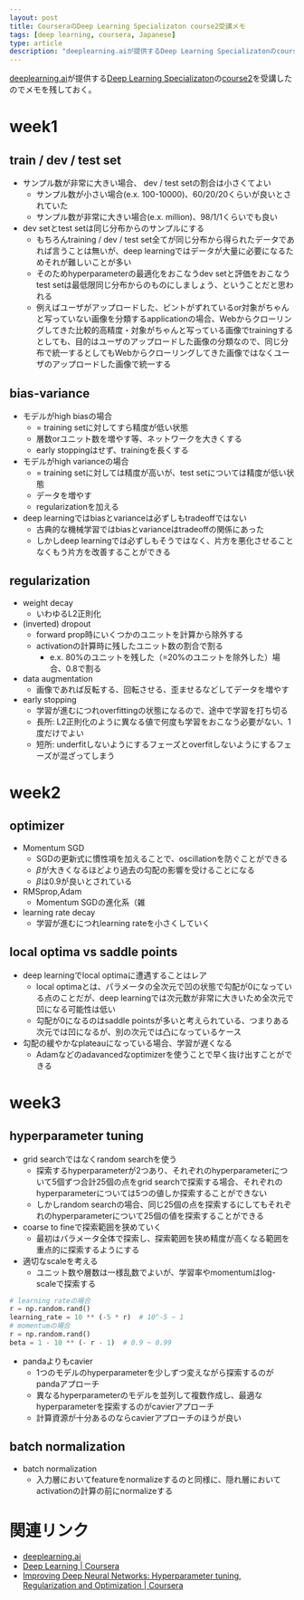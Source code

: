 ```yaml
---
layout: post
title: CourseraのDeep Learning Specializaton course2受講メモ
tags: [deep learning, coursera, Japanese]
type: article
description: "deeplearning.aiが提供するDeep Learning Specializatonのcourse2受講メモ"
---
```


[deeplearning.ai](https://www.deeplearning.ai/)が提供する[Deep Learning Specializaton](https://www.coursera.org/specializations/deep-learning)の[course2](https://www.coursera.org/learn/deep-neural-network)を受講したのでメモを残しておく。

<!-- more -->

# week1

## train / dev / test set

* サンプル数が非常に大きい場合、 dev / test setの割合は小さくてよい
  - サンプル数が小さい場合(e.x. 100-10000)、60/20/20くらいが良いとされていた
  - サンプル数が非常に大きい場合(e.x. million)、98/1/1くらいでも良い
* dev setとtest setは同じ分布からのサンプルにする
  - もちろんtraining / dev / test set全てが同じ分布から得られたデータであれば言うことは無いが、deep learningではデータが大量に必要になるためそれが難しいことが多い
  - そのためhyperparameterの最適化をおこなうdev setと評価をおこなうtest setは最低限同じ分布からのものにしましょう、ということだと思われる
  - 例えばユーザがアップロードした、ピントがずれているor対象がちゃんと写っていない画像を分類するapplicationの場合、Webからクローリングしてきた比較的高精度・対象がちゃんと写っている画像でtrainingするとしても、目的はユーザのアップロードした画像の分類なので、同じ分布で統一するとしてもWebからクローリングしてきた画像ではなくユーザのアップロードした画像で統一する

## bias-variance

* モデルがhigh biasの場合
  - = training setに対してすら精度が低い状態
  - 層数orユニット数を増やす等、ネットワークを大きくする
  - early stoppingはせず、trainingを長くする
* モデルがhigh varianceの場合
  - = training setに対しては精度が高いが、test setについては精度が低い状態
  - データを増やす
  - regularizationを加える
* deep learningではbiasとvarianceは必ずしもtradeoffではない
  - 古典的な機械学習ではbiasとvarianceはtradeoffの関係にあった
  - しかしdeep learningでは必ずしもそうではなく、片方を悪化させることなくもう片方を改善することができる

## regularization

* weight decay
  - いわゆるL2正則化
* (inverted) dropout
  - forward prop時にいくつかのユニットを計算から除外する
  - activationの計算時に残したユニット数の割合で割る
      + e.x. 80%のユニットを残した（=20%のユニットを除外した）場合、0.8で割る
* data augmentation
  - 画像であれば反転する、回転させる、歪ませるなどしてデータを増やす
* early stopping
  - 学習が進むにつれoverfittingの状態になるので、途中で学習を打ち切る
  - 長所: L2正則化のように異なる値で何度も学習をおこなう必要がない、1度だけでよい
  - 短所: underfitしないようにするフェーズとoverfitしないようにするフェーズが混ざってしまう

# week2

## optimizer

* Momentum SGD
  - SGDの更新式に慣性項を加えることで、oscillationを防ぐことができる
  - $\beta$が大きくなるほどより過去の勾配の影響を受けることになる
  - $\beta$は0.9が良いとされている
* RMSprop,Adam
  - Momentum SGDの進化系（雑
* learning rate decay
  - 学習が進むにつれlearning rateを小さくしていく

## local optima vs saddle points

* deep learningでlocal optimaに遭遇することはレア
  - local optimaとは、パラメータの全次元で凹の状態で勾配が0になっている点のことだが、deep learningでは次元数が非常に大きいため全次元で凹になる可能性は低い
  - 勾配が0になるのはsaddle pointsが多いと考えられている、つまりある次元では凹になるが、別の次元では凸になっているケース
* 勾配の緩やかなplateauになっている場合、学習が遅くなる
  - Adamなどのadavancedなoptimizerを使うことで早く抜け出すことができる

# week3

## hyperparameter tuning

* grid searchではなくrandom searchを使う
  - 探索するhyperparameterが2つあり、それぞれのhyperparameterについて5個ずつ合計25個の点をgrid searchで探索する場合、それぞれのhyperparameterについては5つの値しか探索することができない
  - しかしrandom searchの場合、同じ25個の点を探索するにしてもそれぞれのhyperparameterについて25個の値を探索することができる
* coarse to fineで探索範囲を狭めていく
  - 最初はパラメータ全体で探索し、探索範囲を狭め精度が高くなる範囲を重点的に探索するようにする
* 適切なscaleを考える
  - ユニット数や層数は一様乱数でよいが、学習率やmomentumはlog-scaleで探索する

```py
# learning rateの場合
r = np.random.rand()
learning_rate = 10 ** (-5 * r)  # 10^-5 ~ 1
# momentumの場合
r = np.random.rand()
beta = 1 - 10 ** (- r - 1)  # 0.9 ~ 0.99
```

* pandaよりもcavier
  - 1つのモデルのhyperparameterを少しずつ変えながら探索するのがpandaアプローチ
  - 異なるhyperparameterのモデルを並列して複数作成し、最適なhyperparameterを探索するのがcavierアプローチ
  - 計算資源が十分あるのならcavierアプローチのほうが良い

## batch normalization

* batch normalization
   - 入力層においてfeatureをnormalizeするのと同様に、隠れ層においてactivationの計算の前にnormalizeする

# 関連リンク

* [deeplearning.ai](https://www.deeplearning.ai/)
* [Deep Learning \| Coursera](https://www.coursera.org/specializations/deep-learning)
* [Improving Deep Neural Networks: Hyperparameter tuning, Regularization and Optimization \| Coursera](https://www.coursera.org/learn/deep-neural-network)
